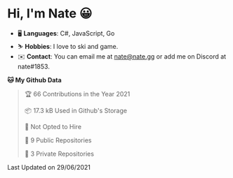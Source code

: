 # Hi, I'm Nate 😀
- 🖥️ **Languages**: C#, JavaScript, Go
- ⛷️ **Hobbies**: I love to ski and game.
- ✉️ **Contact**: You can email me at nate@nate.gg or add me on Discord at nate#1853.

<!--START_SECTION:waka-->
**🐱 My Github Data** 

> 🏆 66 Contributions in the Year 2021
 > 
> 📦 17.3 kB Used in Github's Storage 
 > 
> 🚫 Not Opted to Hire
 > 
> 📜 9 Public Repositories 
 > 
> 🔑 3 Private Repositories  
 > 

 Last Updated on 29/06/2021
<!--END_SECTION:waka-->
